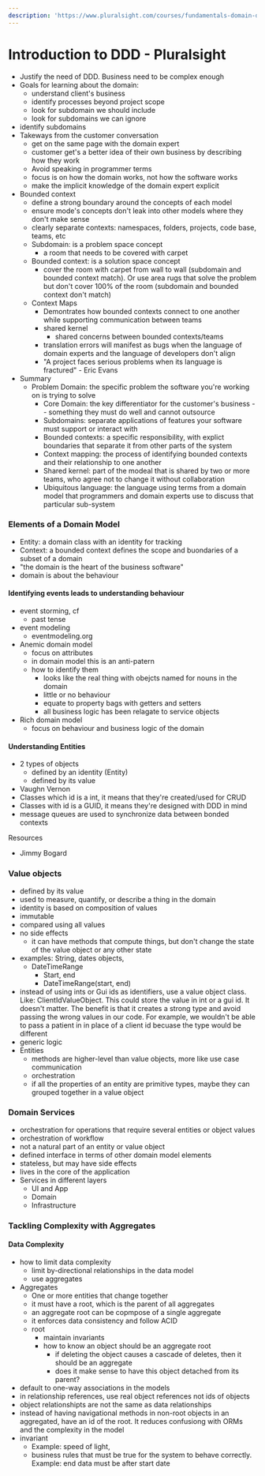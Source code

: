 ```yaml
---
description: 'https://www.pluralsight.com/courses/fundamentals-domain-driven-design'
---
```


# Introduction to DDD - Pluralsight

* Justify the need of DDD. Business need to be complex enough
* Goals for learning about the domain:
  * understand client's business
  * identify processes beyond project scope
  * look for subdomain we should include
  * look for subdomains we can ignore
* identify subdomains
* Takeways from the customer conversation
  * get on the same page with the domain expert
  * customer get's a better idea of their own business by describing how they work
  * Avoid speaking in programmer terms
  * focus is on how the domain works, not how the software works
  * make the implicit knowledge of the domain expert explicit
* Bounded context
  * define a strong boundary around the concepts of each model
  * ensure mode's concepts don't leak into other models where they don't make sense
  * clearly separate contexts: namespaces, folders, projects, code base, teams, etc
  * Subdomain: is a problem space concept
    * a room that needs to be covered with carpet
  * Bounded context: is a solution space concept
    * cover the room with carpet from wall to wall \(subdomain and bounded context match\). Or use area rugs that solve the problem but don't cover 100% of the room \(subdomain and bounded context don't match\)
  * Context Maps
    * Demontrates how bounded contexts connect to one another while supporting communication between teams
    * shared kernel
      * shared concerns between bounded contexts/teams
    * translation errors will manifest as bugs when the language of domain experts and the language of developers don't align
    * "A project faces serious problems when its language is fractured" - Eric Evans
* Summary
  * Problem Domain: the specific problem the software you're working on is trying to solve
    * Core Domain: the key differentiator for the customer's business -- something they must do well and cannot outsource
    * Subdomains: separate applications of features your software must support or interact with
    * Bounded contexts: a specific responsibility, with explict boundaries that separate it from other parts of the system
    * Context mapping: the process of identifying bounded contexts and their relationship to one another
    * Shared kernel: part of the modeal that is shared by two or more teams, who agree not to change it without collaboration
    * Ubiquitous language: the language using terms from a domain model that programmers and domain experts use to discuss that particular sub-system

### Elements of a Domain Model

* Entity: a domain class with an identity for tracking
* Context: a bounded context defines the scope and buondaries of a subset of a domain
* "the domain is the heart of the business software"
* domain is about the behaviour 

#### Identifying events leads to understanding behaviour

* event storming, cf
  * past tense
* event modeling
  * eventmodeling.org
* Anemic domain model
  * focus on attributes
  * in domain model this is an anti-patern
  * how to identify them
    * looks like the real thing with obejcts named for nouns in the domain
    * little or no behaviour
    * equate to property bags with getters and setters
    * all business logic has been relagate to service objects
* Rich domain model
  * focus on behaviour and business logic of the domain

#### Understanding Entities

* 2 types of objects
  * defined by an identity \(Entity\)
  * defined by its value
* Vaughn Vernon
* Classes which id is a int, it means that they're created/used for CRUD
* Classes with id is a GUID, it means they're designed with DDD in mind
* message queues are used to synchronize data between bonded contexts

Resources

* Jimmy Bogard

### Value objects

* defined by its value
* used to measure, quantify, or describe a thing in the domain
* identity is based on composition of values
* immutable
* compared using all values
* no side effects
  * it can have methods that compute things, but don't change the state of the value object or any other state
* examples: String, dates objects, 
  * DateTimeRange
    * Start, end
    * DateTimeRange\(start, end\)
* instead of using ints or Gui ids as identifiers, use a value object class. Like: ClientIdValueObject. This could store the value in int or a gui id. It doesn't matter. The benefit is that it creates a strong type and avoid passing the wrong values in our code. For example, we wouldn't be able to pass a patient in in place of a client id becuase the type would be different
* generic logic
* Entities
  * methods are higher-level than value objects, more like use case communication
  * orchestration
  * if all the properties of an entity are primitive types, maybe they can grouped together in a value object

### Domain Services

* orchestration for operations that require several entities or object values
* orchestration of workflow
* not a natural part of an entity or value object
* defined interface in terms of other domain model elements
* stateless, but may have side effects
* lives in the core of the application
* Services in different layers
  * UI and App
  * Domain
  * Infrastructure

### Tackling Complexity with Aggregates

#### Data Complexity

* how to limit data complexity
  * limit by-directional relationships in the data model
  * use aggregates
* Aggregates
  * One or more entities that change together
  * it must have a root, which is the parent of all aggregates
  * an aggregate root can be copmpose of a single aggregate
  * it enforces data consistency and follow ACID
  * root
    * maintain invariants
    * how to know an object should be an aggregate root
      * if deleting the object causes a cascade of deletes, then it should be an aggregate
      * does it make sense to have this object detached from its parent?
* default to one-way associations in the models
* in relationship references, use real object references not ids of objects
* object relationshipts are not the same as data relationships
* instead of having navigational methods in non-root objects in an aggregated, have an id of the root. It reduces confusiong with ORMs and the complexity in the model
* invariant
  * Example: speed of light, 
  * business rules that must be true for the system to behave correctly. Example: end data must be after start date

